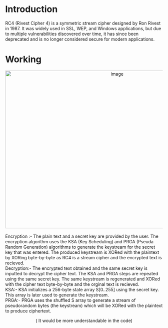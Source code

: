 # Introduction
RC4 (Rivest Cipher 4) is a symmetric stream cipher designed by Ron Rivest in 1987. It was widely used in SSL, WEP, and Windows applications, but due to multiple vulnerabilities discovered over time, it has since been deprecated and is no longer considered secure for modern applications.

# Working
<div align = "center"><img width="700" height="503" alt="image" src="https://github.com/user-attachments/assets/a828ae85-2bd3-4c90-9358-538766b3b11d" /> </div> <br>
Encryption :- The plain text and a secret key are provided by the user. The encryption algorithm uses the KSA (Key Scheduling) and PRGA (Pseuda Random Generation) algorithms to generate the keystream for the secret key that was entered. The produced keystream is XORed with the plaintext by XORing byte-by-byte as RC4 is a stream cipher and the encrypted text is recieved. 
<br>
Decryption:- The encrypted text obtained and the same secret key is inputted to decrypt the cipher text. The KSA and PRGA steps are repeated using the same secret key. The same keystream is regenerated and XORed with the cipher text byte-by-byte and the orginal text is recieved. 
<br>
KSA:- KSA initializes a 256-byte state array S[0..255] using the secret key. This array is later used to generate the keystream. 
<br>
PRGA:- PRGA uses the shuffled S array to generate a stream of pseudorandom bytes (the keystream) which will be XORed with the plaintext to produce ciphertext. 
<br>
<div align = "center"><p>( It would be more understandable in the code)</p></div>
